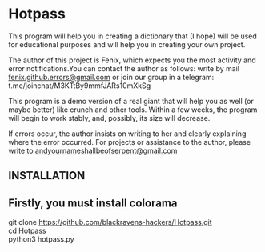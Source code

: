 # Hotpass
This program will help you in creating a dictionary that (I hope) will be used
for educational purposes and will help you in creating your own project.

The author of this project is Fenix, which expects you the most activity and 
error notifications.You can contact the author as follows: write by mail 
fenix.github.errors@gmail.com or join our group in a telegram:
t.me/joinchat/M3KTtBy9mmfJARs10mXkSg

This program is a demo version of a real giant that will help you as well 
(or maybe better) like crunch and other tools.
Within a few weeks, the program will begin to work stably, and, possibly,
its size will decrease.

If errors occur, the author insists on writing to her and clearly explaining
where the error occurred. For projects or assistance to the author, please 
write to andyournameshallbeofserpent@gmail.com

INSTALLATION
------------

Firstly, you must install colorama
-----------------------------------

git clone https://github.com/blackravens-hackers/Hotpass.git                                                                          
cd Hotpass                                                                                                                                             
python3 hotpass.py                                                                                                                               














